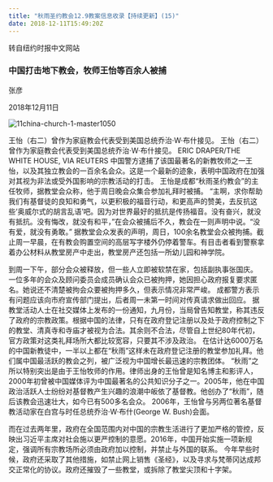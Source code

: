 ```yaml
---
title: "秋雨圣约教会12.9教案信息收录【持续更新】(15)"
date: 2018-12-11T15:49:20Z
---
```


转自纽约时报中文网站

### 中国打击地下教会，牧师王怡等百余人被捕
张彦

2018年12月11日

![11china-church-1-master1050](https://user-images.githubusercontent.com/37917810/49811992-5c99a280-fd9f-11e8-8857-a02325609bdb.jpg)

王怡（右二）曾作为家庭教会代表受到美国总统乔治·W·布什接见。
王怡（右二）曾作为家庭教会代表受到美国总统乔治·W·布什接见。 ERIC DRAPER/THE WHITE HOUSE, VIA REUTERS
中国警方逮捕了该国最著名的新教牧师之一王怡，以及其独立教会的一百余名会众。这是一个最新的迹象，表明中国政府在加强对其视为非法或受外国影响的宗教活动的打击。
王怡是成都“秋雨圣约教会”的主任牧师，据教堂会众称，他于周日晚会众集合参加礼拜时被捕。
“主啊，求你帮助我们有基督徒的良知和勇气，以更积极的福音行动，和更高声的赞美，去反抗这些‘奥威尔式的胡言乱语’吧。因为对世界最好的抵抗是传扬福音。没有奋兴，就没有抵抗。没有悔改，就没有和平，”在会众被捕后不久，教会在一则声明中说。“没有爱，就没有勇敢。”
据教堂会众发表的声明，周日，100余名教堂会众被拘捕。截止周一早晨，在有教会购置空间的高层写字楼外仍停着警车。有目击者看到警察拿着办公材料从教堂房产中走出，教堂房产还包括一所幼儿园和神学院。

到周一下午，部分会众被释放，但一些人立即被软禁在家，包括副执事张国庆。
一位多年的会众及顾问委员会成员确认会众已被拘押，她因担心政府报复要求匿名。她说还不清楚被拘会众要被拘押多久，但表示情况非常严峻。
成都警方表示有问题应该向市府宣传部门提出，后者周一未第一时间对传真请求做出回应。
据教堂活动人士在社交媒体上发布的一份通知，九月份，当局曾告知教堂，称其违反了政府的宗教政策。根据中国的法律，只有在政府登记注册以及处于政府控制之下的教堂、清真寺和寺庙才被视为合法。其余则不合法，尽管自上世纪80年代初，官方政策对这类礼拜场所大都比较宽容，只要其不涉及政治。
在估计达6000万名的中国新教徒中，一半以上都在“秋雨”这样未在政府登记注册的教堂参加礼拜。他们属中国最活跃的教会之列，被广泛视为中国增长最迅速的宗教团体。
“秋雨”之所以特别突出是由于王怡牧师的作用。律师出身的王怡曾是知名博主和影评人，2000年初曾被中国媒体评为中国最著名的公共知识分子之一。2005年，他在中国政治活跃人士纷纷对基督教产生兴趣的浪潮中皈依了基督教。他创办了“秋雨”，随后该教会迅速壮大，如今已有500多名会众。
2006年，王怡曾与另两位著名基督教活动家在白宫与时任总统乔治·W·布什(George W. Bush)会面。


而在过去两年里，政府在全国范围内对中国的宗教生活进行了更加严格的管控，反映出习近平主席对社会施以更严控制的意愿。2016年，中国开始实施一项新规定，强调所有宗教场所必须由政府加以控制，并禁止与外国的联系。
今年早些时候，政府还采取了其他措施，如禁止网上销售《圣经》，以及寻求与梵蒂冈达成邦交正常化的协议。政府还摧毁了一些教堂，或拆除了教堂尖顶和十字架。

